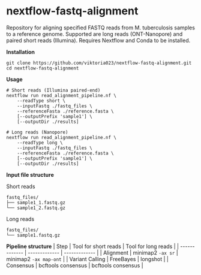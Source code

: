 # nextflow-fastq-alignment
Repository for aligning specified FASTQ reads from M. tuberculosis samples to a reference genome. Supported are long reads (ONT-Nanopore) and paired short reads (Illumina). Requires Nextflow and Conda to be installed.

**Installation**
```
git clone https://github.com/viktoria023/nextflow-fastq-alignment.git
cd nextflow-fastq-alignment
```

**Usage**
```
# Short reads (Illumina paired-end)
nextflow run read_alignment_pipeline.nf \
    --readType short \
    --inputFastq ./fastq_files \
    --referenceFasta ./reference.fasta \
    [--outputPrefix 'sample1'] \
    [--outputDir ./results]

# Long reads (Nanopore)
nextflow run read_alignment_pipeline.nf \
    --readType long \
    --inputFastq ./fastq_files \
    --referenceFasta ./reference.fasta \
    [--outputPrefix 'sample1'] \
    [--outputDir ./results]
```

**Input file structure**

Short reads
```
fastq_files/
├── sample1_1.fastq.gz
└── sample1_2.fastq.gz
```

Long reads
```
fastq_files/
└── sample1.fastq.gz
```

**Pipeline structure**
| Step  | Tool for short reads | Tool for long reads |
| ------------- | ------------- | ------------- |
| Alignment  | minimap2 `-ax sr`  | minimap2 `-ax map-ont` |
| Variant Calling  | FreeBayes  | longshot |
| Consensus  | bcftools consensus  | bcftools consensus |

